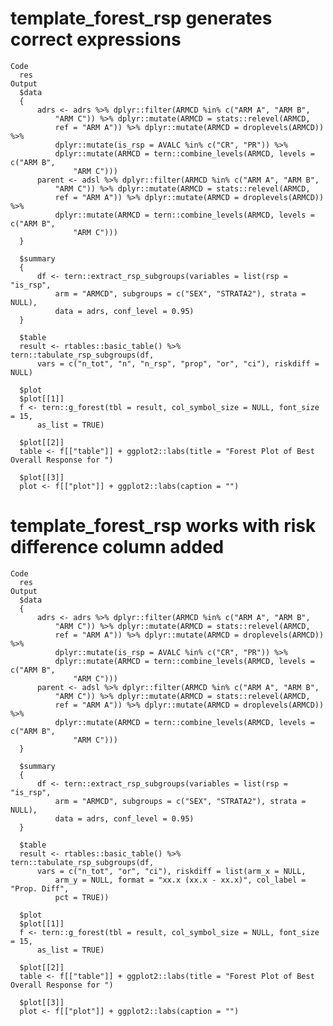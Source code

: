# template_forest_rsp generates correct expressions

    Code
      res
    Output
      $data
      {
          adrs <- adrs %>% dplyr::filter(ARMCD %in% c("ARM A", "ARM B", 
              "ARM C")) %>% dplyr::mutate(ARMCD = stats::relevel(ARMCD, 
              ref = "ARM A")) %>% dplyr::mutate(ARMCD = droplevels(ARMCD)) %>% 
              dplyr::mutate(is_rsp = AVALC %in% c("CR", "PR")) %>% 
              dplyr::mutate(ARMCD = tern::combine_levels(ARMCD, levels = c("ARM B", 
                  "ARM C")))
          parent <- adsl %>% dplyr::filter(ARMCD %in% c("ARM A", "ARM B", 
              "ARM C")) %>% dplyr::mutate(ARMCD = stats::relevel(ARMCD, 
              ref = "ARM A")) %>% dplyr::mutate(ARMCD = droplevels(ARMCD)) %>% 
              dplyr::mutate(ARMCD = tern::combine_levels(ARMCD, levels = c("ARM B", 
                  "ARM C")))
      }
      
      $summary
      {
          df <- tern::extract_rsp_subgroups(variables = list(rsp = "is_rsp", 
              arm = "ARMCD", subgroups = c("SEX", "STRATA2"), strata = NULL), 
              data = adrs, conf_level = 0.95)
      }
      
      $table
      result <- rtables::basic_table() %>% tern::tabulate_rsp_subgroups(df, 
          vars = c("n_tot", "n", "n_rsp", "prop", "or", "ci"), riskdiff = NULL)
      
      $plot
      $plot[[1]]
      f <- tern::g_forest(tbl = result, col_symbol_size = NULL, font_size = 15, 
          as_list = TRUE)
      
      $plot[[2]]
      table <- f[["table"]] + ggplot2::labs(title = "Forest Plot of Best Overall Response for ")
      
      $plot[[3]]
      plot <- f[["plot"]] + ggplot2::labs(caption = "")
      
      

# template_forest_rsp works with risk difference column added

    Code
      res
    Output
      $data
      {
          adrs <- adrs %>% dplyr::filter(ARMCD %in% c("ARM A", "ARM B", 
              "ARM C")) %>% dplyr::mutate(ARMCD = stats::relevel(ARMCD, 
              ref = "ARM A")) %>% dplyr::mutate(ARMCD = droplevels(ARMCD)) %>% 
              dplyr::mutate(is_rsp = AVALC %in% c("CR", "PR")) %>% 
              dplyr::mutate(ARMCD = tern::combine_levels(ARMCD, levels = c("ARM B", 
                  "ARM C")))
          parent <- adsl %>% dplyr::filter(ARMCD %in% c("ARM A", "ARM B", 
              "ARM C")) %>% dplyr::mutate(ARMCD = stats::relevel(ARMCD, 
              ref = "ARM A")) %>% dplyr::mutate(ARMCD = droplevels(ARMCD)) %>% 
              dplyr::mutate(ARMCD = tern::combine_levels(ARMCD, levels = c("ARM B", 
                  "ARM C")))
      }
      
      $summary
      {
          df <- tern::extract_rsp_subgroups(variables = list(rsp = "is_rsp", 
              arm = "ARMCD", subgroups = c("SEX", "STRATA2"), strata = NULL), 
              data = adrs, conf_level = 0.95)
      }
      
      $table
      result <- rtables::basic_table() %>% tern::tabulate_rsp_subgroups(df, 
          vars = c("n_tot", "or", "ci"), riskdiff = list(arm_x = NULL, 
              arm_y = NULL, format = "xx.x (xx.x - xx.x)", col_label = "Prop. Diff", 
              pct = TRUE))
      
      $plot
      $plot[[1]]
      f <- tern::g_forest(tbl = result, col_symbol_size = NULL, font_size = 15, 
          as_list = TRUE)
      
      $plot[[2]]
      table <- f[["table"]] + ggplot2::labs(title = "Forest Plot of Best Overall Response for ")
      
      $plot[[3]]
      plot <- f[["plot"]] + ggplot2::labs(caption = "")
      
      

